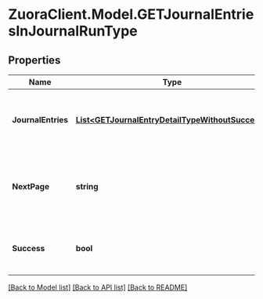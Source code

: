 # ZuoraClient.Model.GETJournalEntriesInJournalRunType

## Properties

Name | Type | Description | Notes
------------ | ------------- | ------------- | -------------
**JournalEntries** | [**List&lt;GETJournalEntryDetailTypeWithoutSuccess&gt;**](GETJournalEntryDetailTypeWithoutSuccess.md) | Key name that represents the list of journal entries.  | [optional] 
**NextPage** | **string** | URL to retrieve the next page of the response if it exists; otherwise absent.  | [optional] 
**Success** | **bool** | Returns &#x60;true&#x60; if the request was processed successfully.  | [optional] 

[[Back to Model list]](../README.md#documentation-for-models) [[Back to API list]](../README.md#documentation-for-api-endpoints) [[Back to README]](../README.md)

